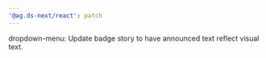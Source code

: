 ```yaml
---
'@ag.ds-next/react': patch
---
```


dropdown-menu: Update badge story to have announced text reflect visual text.
